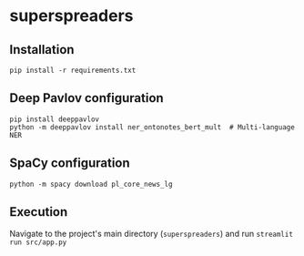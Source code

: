 # superspreaders

## Installation
```pip install -r requirements.txt```

## Deep Pavlov configuration

```
pip install deeppavlov
python -m deeppavlov install ner_ontonotes_bert_mult  # Multi-language NER
```

## SpaCy configuration

```
python -m spacy download pl_core_news_lg
```


## Execution
Navigate to the project's main directory (`superspreaders`) and run
```streamlit run src/app.py```
